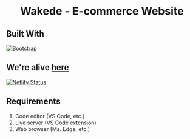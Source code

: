 <h1 align="center">Wakede - E-commerce Website</h1>

## Built With
[![Bootstrap](https://img.shields.io/badge/Bootstrap-v4.5.2-purple.svg?style=rounded-square)](https://getbootstrap.com/)

## We're alive <a href="https://wakkede.netlify.app/">here</a>
[![Netlify Status](https://api.netlify.com/api/v1/badges/1da1df36-a21f-42cb-8655-db27612b36c9/deploy-status)](https://app.netlify.com/sites/wakkede/deploys)

## Requirements
1. Code editor (VS Code, etc.)
2. Live server (VS Code extension)
3. Web browser (Ms. Edge, etc.)
